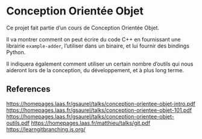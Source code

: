 # Conception Orientée Objet

Ce projet fait partie d’un cours de Conception Orientée Objet.

Il va montrer comment on peut écrire du code C++ en fournissant une librairie
`example-adder`, l’utiliser dans un binaire, et lui fournir des bindings Python.

Il indiquera également comment utiliser un certain nombre d’outils qui nous
aideront lors de la conception, du développement, et à plus long terme.

## References

https://homepages.laas.fr/gsaurel/talks/conception-orientee-objet-intro.pdf
https://homepages.laas.fr/gsaurel/talks/conception-orientee-objet-101.pdf
https://homepages.laas.fr/gsaurel/talks/conception-orientee-objet-outils.pdf
https://homepages.laas.fr/matthieu/talks/git.pdf
https://learngitbranching.js.org/
